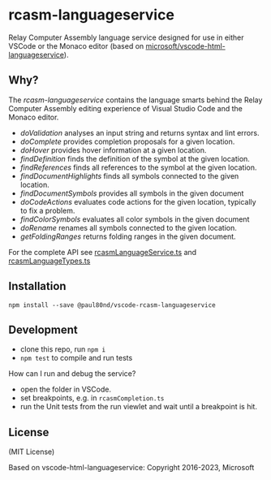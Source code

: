 # rcasm-languageservice

Relay Computer Assembly language service designed for use in either VSCode or the Monaco editor
(based on [microsoft/vscode-html-languageservice](https://github.com/microsoft/vscode-html-languageservice)).

Why?
----

The _rcasm-languageservice_ contains the language smarts behind the Relay Computer Assembly editing experience of Visual Studio Code and the Monaco editor.

- *doValidation* analyses an input string and returns syntax and lint errors.
 - *doComplete* provides completion proposals for a given location.
 - *doHover* provides hover information at a given location.
 - *findDefinition* finds the definition of the symbol at the given location.
 - *findReferences* finds all references to the symbol at the given location.
 - *findDocumentHighlights* finds all symbols connected to the given location.
 - *findDocumentSymbols* provides all symbols in the given document
 - *doCodeActions* evaluates code actions for the given location, typically to fix a problem.
 - *findColorSymbols* evaluates all color symbols in the given document
 - *doRename* renames all symbols connected to the given location.
  - *getFoldingRanges* returns folding ranges in the given document.

 For the complete API see [rcasmLanguageService.ts](./src/rcasmLanguageService.ts) and [rcasmLanguageTypes.ts](./src/rcasmLanguageTypes.ts) 

Installation
------------

    npm install --save @paul80nd/vscode-rcasm-languageservice

Development
-----------

- clone this repo, run `npm i`
- `npm test` to compile and run tests

How can I run and debug the service?

- open the folder in VSCode.
- set breakpoints, e.g. in `rcasmCompletion.ts`
- run the Unit tests from the run viewlet and wait until a breakpoint is hit.

License
-------

(MIT License)

Based on vscode-html-languageservice:
Copyright 2016-2023, Microsoft
